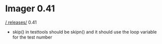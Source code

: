 # Imager 0.41

[ / ](..) [releases/](./) 0.41

- skip() in testtools should be skipn() and it should use the   loop variable for the test number